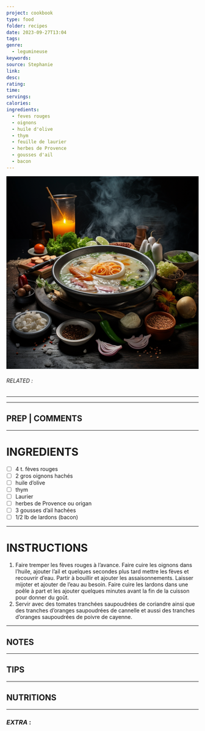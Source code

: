 ```yaml
---
project: cookbook
type: food
folder: recipes
date: 2023-09-27T13:04
tags: 
genre:
  - legumineuse
keywords: 
source: Stephanie
link: 
desc: 
rating: 
time: 
servings: 
calories: 
ingredients:
  - feves rouges
  - oignons
  - huile d'olive
  - thym
  - feuille de laurier
  - herbes de Provence
  - gousses d'ail
  - bacon
---
```


![IMAGE](_default.png)

###### *RELATED* : 
---


---
## PREP | COMMENTS



---
# INGREDIENTS

- [ ] 4 t. fèves rouges
- [ ] 2 gros oignons hachés
- [ ] huile d’olive
- [ ] thym
- [ ] Laurier
- [ ] herbes de Provence ou origan
- [ ] 3 gousses d’ail hachées
- [ ] 1/2 lb de lardons (bacon)

---
# INSTRUCTIONS

1. Faire tremper les fèves rouges à l’avance. Faire cuire les oignons dans l’huile, ajouter l’ail et quelques secondes plus tard mettre les fèves et recouvrir d’eau. Partir à bouillir et ajouter les assaisonnements. Laisser mijoter et ajouter de l’eau au besoin. Faire cuire les lardons dans une poêle à part et les ajouter quelques minutes avant la fin de la cuisson pour donner du goût. 
2. Servir avec des tomates tranchées saupoudrées de coriandre ainsi que des tranches d’oranges saupoudrées de cannelle et aussi des tranches d’oranges saupoudrées de poivre de cayenne.

---
## NOTES



---
## TIPS



---
## NUTRITIONS



---
### *EXTRA* :



